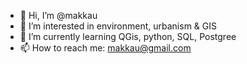 - 👋 Hi, I’m @makkau
- 👀 I’m interested in environment, urbanism & GIS
- 🌱 I’m currently learning QGis, python, SQL, Postgree
- 📫 How to reach me: makkau@gmail.com
  

<!---
makkau/makkau is a ✨ special ✨ repository because its `README.md` (this file) appears on your GitHub profile.
You can click the Preview link to take a look at your changes.
--->
